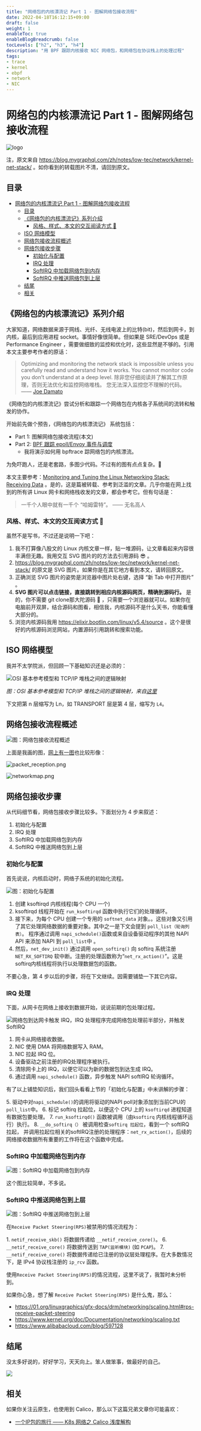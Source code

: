 ```yaml
---
title: "网络包的内核漂流记 Part 1 - 图解网络包接收流程"
date: 2022-04-18T16:12:15+09:00
draft: false
weight: 1
enableToc: true
enableBlogBreadcrumb: false
tocLevels: ["h2", "h3", "h4"]
description: "用 BPF 跟踪内核接收 NIC 网络包，和网络包在协议栈上的处理过程"
tags:
- trace
- kernel
- ebpf
- network
- NIC
---
```

# 网络包的内核漂流记 Part 1 - 图解网络包接收流程


![logo](./index.assets/logo.jpg)

注，原文来自 https://blog.mygraphql.com/zh/notes/low-tec/network/kernel-net-stack/ 。如你看到的转载图片不清，请回到原文。


## 目录
- [网络包的内核漂流记 Part 1 - 图解网络包接收流程](#网络包的内核漂流记-part-1---图解网络包接收流程)
  - [目录](#目录)
  - [《网络包的内核漂流记》系列介绍](#网络包的内核漂流记系列介绍)
    - [风格、样式、本文的交互阅读方式 📖](#风格样式本文的交互阅读方式-)
  - [ISO 网络模型](#iso-网络模型)
  - [网络包接收流程概述](#网络包接收流程概述)
  - [网络包接收步骤](#网络包接收步骤)
    - [初始化与配置](#初始化与配置)
    - [IRQ 处理](#irq-处理)
    - [SoftIRQ 中加载网络包到内存](#softirq-中加载网络包到内存)
    - [SoftIRQ 中推送网络包到上层](#softirq-中推送网络包到上层)
  - [结尾](#结尾)
  - [相关](#相关)


## 《网络包的内核漂流记》系列介绍

大家知道，网络数据来源于网线、光纤、无线电波上的比特(bit)，然后到网卡，到内核，最后到应用进程 socket。事情好像很简单。但如果是 SRE/DevOps 或是 Performance Engineer ，需要做细致的监控和优化时，这些显然是不够的。引用本文主要参考作者的原话：
> Optimizing and monitoring the network stack is impossible unless you carefully read and understand how it works. You cannot monitor code you don’t understand at a deep level.
> 除非您仔细阅读并了解其工作原理，否则无法优化和监控网络堆栈。 您无法深入监控您不理解的代码。
> —— [Joe Damato](https://blog.packagecloud.io/monitoring-tuning-linux-networking-stack-receiving-data/)

《网络包的内核漂流记》尝试分析和跟踪一个网络包在内核各子系统间的流转和触发的协作。

开始前先做个预告，《网络包的内核漂流记》 系统包括：
- Part 1: 图解网络包接收流程(本文)
- Part 2: [BPF 跟踪 epoll/Envoy 事件与调度](https://blog.mygraphql.com/zh/notes/low-tec/network/bpf-trace-net-stack/ )
  - 我将演示如何用 bpftrace 踪网络包的内核漂流。

为免吓跑人，还是老套路，多图少代码。不过有的图有点点复杂。🚜

本文主要参考：[Monitoring and Tuning the Linux Networking Stack: Receiving Data](https://blog.packagecloud.io/monitoring-tuning-linux-networking-stack-receiving-data/) 。是的，这是篇被转载、参考到泛滥的文章。几乎你能在网上找到的所有讲 Linux 网卡和网络栈收发的文章，都会参考它。但有句话是：

> 一千个人眼中就有一千个 “哈姆雷特”。  —— 无名高人

### 风格、样式、本文的交互阅读方式 📖

虽然不是写书，不过还是说明一下吧：

1. 我不打算像八股文的 Linux 内核文章一样，贴一堆源码，让文章看起来内容很丰满但无趣。我用交互 SVG 图片的的方法去引用源码 😎 。
2. https://blog.mygraphql.com/zh/notes/low-tec/network/kernel-net-stack/ 的原文是 SVG 图片。如果你是在其它地方看到本文，请转回原文。
3. 正确浏览 SVG 图片的姿势是浏览器中图片处右键，选择 “新 Tab 中打开图片” 。
4. **SVG 图片可以点击链接，直接跳转到相应内核源码网页，精确到源码行。** 是的，你不需要 git clone那大陀源码 🤠 ，只需要一个浏览器就可以。如果你在电脑前开双屏，结合源码和图看，相信我，内核源码不是什么天书，你能看懂大部分的。
5. 浏览内核源码我用 https://elixir.bootlin.com/linux/v5.4/source 。这个是很好的内核源码浏览网站，内置源码引用跳转和搜索功能。


## ISO 网络模型

我并不太学院派，但回顾一下基础知识还是必须的：

![OSI 基本参考模型和 TCP/IP 堆栈之间的逻辑映射](index.assets/The-logical-mapping-between-OSI-basic-reference-model-and-the-TCP-IP-stack.jpg)

*图：OSI 基本参考模型和 TCP/IP 堆栈之间的逻辑映射，来自[这里](https://www.researchgate.net/figure/The-logical-mapping-between-OSI-basic-reference-model-and-the-TCP-IP-stack_fig2_327483011)*

下文把第 n 层缩写为 Ln，如 TRANSPORT 层是第 4 层，缩写为 `L4`。


## 网络包接收流程概述

![图：网络包接收流程概述](./index.assets/kernel-net-stack-initial-setup-overview.svg)

上面是我画的图，[网上有一图](https://linux2me.wordpress.com/2018/06/03/tuning-the-tcp-stack-system-administrator/)也比较形像：

![packet_reception.png](index.assets/packet_reception.png)

![networkmap.png](index.assets/networkmap.png)



## 网络包接收步骤

从代码细节看，网络包接收步骤比较多。下面划分为 4 步来叙述：
1. 初始化与配置
2. IRQ 处理
3. SoftIRQ 中加载网络包到内存
4. SoftIRQ 中推送网络包到上层

### 初始化与配置
首先说说，内核启动时，网络子系统的初始化流程。

![图：初始化与配置](./index.assets/kernel-net-stack-initial-setup-initial-setup.svg)

1. 创建 ksoftirqd 内核线程(每个 CPU 一个)
2. ksoftirqd 线程开始在 `run_ksoftirqd` 函数中执行它们的处理循环。
3. 接下来，为每个 CPU 创建一个专用的 `softnet_data` 对象。。这些对象又引用了其它处理网络数据的重要对象。其中之一是下文会提到 `poll_list（轮询列表）`。 程序通过调用 `napi_schedule()`函数或来自设备驱动程序的其他 NAPI API 来添加 NAPI 到 `poll_list`中 。
4. 然后，`net_dev_init()` 通过调用 `open_softirq()` 向 softirq 系统注册 `NET_RX_SOFTIRQ` 软中断。注册的处理函数称为“`net_rx_action()`”。这是softirq内核线程将执行以处理数据包的函数。

不要心急，第 4 步以后的步骤，将在下文继续。因需要铺垫一下其它内容。

### IRQ 处理
下面，从网卡在网络上接收到数据开始，说说前期的包处理过程。

![网络包到达网卡触发 IRQ，IRQ 处理程序完成网络包处理前半部分，并触发 SoftIRQ](./index.assets/kernel-net-stack-data-arrives-main.svg)


1. 网卡从网络接收数据。
2. NIC 使用 DMA 将网络数据写入 RAM。
3. NIC 拉起 IRQ 位。
4. 设备驱动之前注册的IRQ处理程序被执行。
5. 清除网卡上的 IRQ，以便它可以为新的数据包到达生成 IRQ。
6. 通过调用 `napi_schedule()` 函数，异步触发 NAPI softIRQ 轮询循环。

有了以上铺垫知识后，我们回头看看上节的「初始化与配置」中未讲解的步骤：

5\. 驱动中对`napi_schedule()`的调用将驱动的NAPI poll对象添加到当前CPU的`poll_list`中。
6\. 标记 softirq 拉起位，以便这个 CPU 上的 `ksoftirqd` 进程知道有数据包要处理。
7\. `run_ksoftirqd()` 函数被调用（由`ksoftirq` 内核线程循环运行）执行。
8\. `__do_softirq（）` 被调用检查`softirq 拉起位`，看到一个 softIRQ 拉起， 并调用拉起位相关的softIRQ注册的处理程序：`net_rx_action()`，后续的网络接收数据所有重要的工作将在这个函数中完成。


### SoftIRQ 中加载网络包到内存
![图：SoftIRQ 中加载网络包到内存](./index.assets/kernel-net-stack-data-processing-begin.svg)

这个图比较简单，不多说。

### SoftIRQ 中推送网络包到上层

![图：SoftIRQ 中推送网络包到上层](./index.assets/kernel-net-stack-data-continue-main.svg)

在`Receive Packet Steering(RPS)`被禁用的情况流程为：

1\. `netif_receive_skb()` 将数据传递给 `__netif_receive_core()`。
6\. `__netif_receive_core()` 将数据传送到 `TAP(监听模块)` (如 `PCAP`)。
7\. `__netif_receive_core()` 将数据传递给已注册的协议层处理程序。在大多数情况下，是 IPv4 协议栈注册的 `ip_rcv` 函数。

使用`Receive Packet Steering(RPS)`的情况流程，这里不说了，我暂时未分析到。

如果你心急，想了解 `Receive Packet Steering(RPS)` 是什么鬼，那么：
- https://01.org/linuxgraphics/gfx-docs/drm/networking/scaling.html#rps-receive-packet-steering
- https://www.kernel.org/doc/Documentation/networking/scaling.txt
- https://www.alibabacloud.com/blog/597128


## 结尾
没太多好说的，好好学习，天天向上。笨人做笨事，做最好的自己。

![](./index.assets/ending.jpg)

## 相关
如果你关注云原生，也使用到 Calico，那么以下这篇兄弟文章你可能喜欢：
- [一个IP包的旅行 —— K8s 网络之 Calico 浅度解构](https://blog.mygraphql.com/zh/notes/cloud/calico/)

